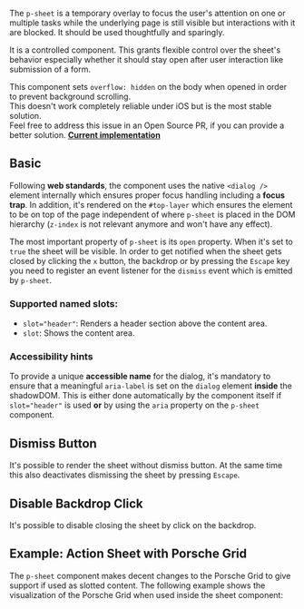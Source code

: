 <ComponentHeading name="Sheet"></ComponentHeading>

The `p-sheet` is a temporary overlay to focus the user's attention on one or multiple tasks while the underlying page is
still visible but interactions with it are blocked. It should be used thoughtfully and sparingly.

It is a controlled component. This grants flexible control over the sheet's behavior especially whether it should stay
open after user interaction like submission of a form.

<Notification heading="Scroll-lock" heading-tag="h2" state="warning">
  This component sets <code>overflow: hidden</code> on the body when opened in order to prevent background scrolling.<br> 
  This doesn't work completely reliable under iOS but is the most stable solution.<br>
  Feel free to address this issue in an Open Source PR, if you can provide a better solution. <b><a href="https://github.com/porsche-design-system/porsche-design-system/blob/main/packages/components/src/utils/setScrollLock.ts">Current implementation</a></b> 
</Notification>

<TableOfContents></TableOfContents>

## Basic

Following **web standards**, the component uses the native `<dialog />` element internally which ensures proper focus
handling including a **focus trap**. In addition, it's rendered on the `#top-layer` which ensures the element to be on
top of the page independent of where `p-sheet` is placed in the DOM hierarchy (`z-index` is not relevant anymore and
won't have any effect).

The most important property of `p-sheet` is its `open` property. When it's set to `true` the sheet will be visible. In
order to get notified when the sheet gets closed by clicking the `x` button, the backdrop or by pressing the `Escape`
key you need to register an event listener for the `dismiss` event which is emitted by `p-sheet`.

### Supported named slots:

- `slot="header"`: Renders a header section above the content area.
- `slot`: Shows the content area.

<Playground :frameworkMarkup="codeSamples" :markup="codeSamples['vanilla-js']" :config="config"></Playground>

### <A11yIcon></A11yIcon> Accessibility hints

To provide a unique **accessible name** for the dialog, it's mandatory to ensure that a meaningful `aria-label` is set
on the `dialog` element **inside** the shadowDOM. This is either done automatically by the component itself if
`slot="header"` is used **or** by using the `aria` property on the `p-sheet` component.

## Dismiss Button

It's possible to render the sheet without dismiss button. At the same time this also deactivates dismissing the sheet by
pressing `Escape`.

<Playground :markup="dismissButtonMarkup" :config="config"></Playground>

## Disable Backdrop Click

It's possible to disable closing the sheet by click on the backdrop.

<Playground :markup="disableBackdropClickMarkup" :config="config"></Playground>

## Example: Action Sheet with Porsche Grid

The `p-sheet` component makes decent changes to the Porsche Grid to give support if used as slotted content. The
following example shows the visualization of the Porsche Grid when used inside the sheet component:

<template>
  <div class="playground">
    <div class="demo">
      <p-button type="button" aria="{ 'aria-haspopup': 'dialog' }" :theme="this.$store.getters.storefrontTheme">Open Sheet</p-button>
      <p-sheet open="false">
        <p-heading slot="header" size="large" tag="h2">Some Heading</p-heading>
        <ExampleStylesGrid :visualizeGrid="true"/>
        <p-button-group slot="footer">
          <p-button>Accept</p-button>
          <p-button type="button" variant="secondary">Deny</p-button>
        </p-button-group>
      </p-sheet>
    </div>
  </div>
</template>

<script lang="ts">
import Vue from 'vue';
import Component from 'vue-class-component';
import { getSheetCodeSamples } from '@porsche-design-system/shared';
import ExampleStylesGrid from '@/pages/patterns/styles/example-grid.vue';

@Component({
  components: {
    ExampleStylesGrid
  },
})
export default class Code extends Vue {
  config = { themeable: true };
  sheets = [];
  codeSamples = getSheetCodeSamples();

  mounted() {
    this.registerEvents();
  }

  updated() {
    /* event handling is registered again on every update since markup is changing and references are lost */
    this.registerEvents();
  }

  registerEvents() {
    this.sheets = this.$el.querySelectorAll('.playground .demo > p-sheet');
    this.sheets.forEach((sheet, index) => sheet.addEventListener('dismiss', () => this.dismissSheet(index)));
    this.$el.querySelectorAll('.playground .demo > p-button').forEach((btn, index) => btn.addEventListener('click', () => this.openSheet(index)));
  }

  openSheet(index: number): void {
    this.sheets[index].open = true;
  }

  dismissSheet(index: number): void {
    this.sheets[index].open = false;
  }

  dismissButtonMarkup =
    `<p-button type="button" aria="{ 'aria-haspopup': 'dialog' }">Open Sheet</p-button>
<p-sheet dismiss-button="false" open="false" aria="{ 'aria-label': 'Some Label' }">
  <p-text>Some Content</p-text>
</p-sheet>`;

  disableBackdropClickMarkup =
    `<p-button type="button" aria="{ 'aria-haspopup': 'dialog' }">Open Sheet</p-button>
<p-sheet disable-backdrop-click="true" open="false" aria="{ 'aria-label': 'Some Label' }">
  <p-text>Some Content</p-text>
</p-sheet>`;
}
</script>
